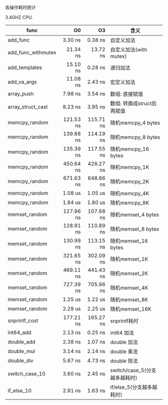 各操作耗时统计

3.4GHZ CPU.

func                  |    O0    |    O3    |    含义      |
----------------------|---------:|---------:|--------------|
add_func              |   3.30 ns|   0.38 ns| 自定义加法 
add_func_withmutex    |  21.34 ns|  13.72 ns| 自定义加法(with mutex) 
add_templates         |  15.10 ns|   0.28 ns| 递归加法 
add_va_args           |  11.08 ns|   2.43 ns| 宏定义加法 
array_push            |   7.98 ns|   3.54 ns| 数组: 直接赋值 
array_struct_cast     |   8.23 ns|   3.95 ns| 数组: 转换成struct后再赋值 
memcpy_random         | 121.53 ns| 115.71 ns| 随机memcpy_4 bytes 
memcpy_random         | 139.88 ns| 114.19 ns| 随机memcpy_8 bytes 
memcpy_random         | 135.39 ns| 117.55 ns| 随机memcpy_16 bytes 
memcpy_random         | 450.64 ns| 428.27 ns| 随机memcpy_1K 
memcpy_random         | 671.63 ns| 648.86 ns| 随机memcpy_2K 
memcpy_random         |   1.08 us|   1.05 us| 随机memcpy_4K 
memcpy_random         |   1.84 us|   1.80 us| 随机memcpy_8K 
memset_random         | 127.96 ns| 107.68 ns| 随机memset_4 bytes 
memset_random         | 128.91 ns| 110.89 ns| 随机memset_8 bytes 
memset_random         | 130.99 ns| 113.15 ns| 随机memset_16 bytes 
memset_random         | 321.65 ns| 302.09 ns| 随机memset_1K 
memset_random         | 469.11 ns| 441.43 ns| 随机memset_2K 
memset_random         | 727.39 ns| 705.96 ns| 随机memset_4K 
memset_random         |   1.25 us|   1.22 us| 随机memset_8K 
memset_random         |   2.29 us|   2.25 us| 随机memset_16K 
snprintf_cost         | 177.21 ns| 165.27 ns| snprintf耗时 
int64_add             |   2.13 ns|   0.25 ns| int64  加法 
double_add            |   2.38 ns|   1.07 ns| double 加法 
double_mul            |   3.14 ns|   2.14 ns| double 乘法 
double_div            |   5.67 ns|   4.73 ns| double 除法 
switch_case_10        |   3.60 ns|   2.45 ns| switch/case_5(分支越多越耗时) 
if_else_10            |   2.91 ns|   1.63 ns| if/else_5(分支越多越耗时)

